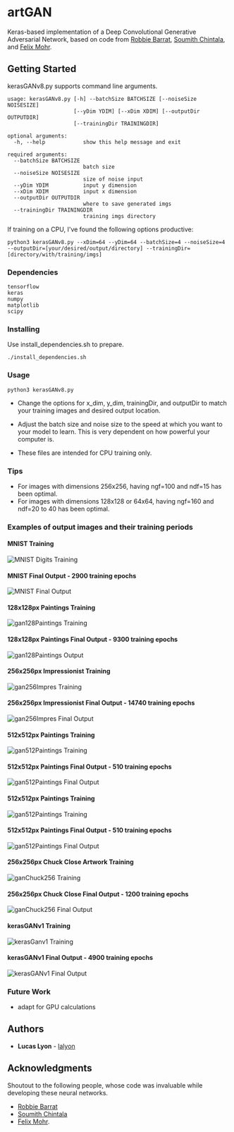 # artGAN
Keras-based implementation of a Deep Convolutional Generative Adversarial Network, based on code from [Robbie Barrat](https://github.com/robbiebarrat/art-DCGAN), [Soumith Chintala](https://github.com/soumith/dcgan.torch), and [Felix Mohr](https://github.com/FelixMohr/Deep-learning-with-Python/blob/master/DCGAN-MNIST.ipynb). 

## Getting Started

kerasGANv8.py supports command line arguments.

```
usage: kerasGANv8.py [-h] --batchSize BATCHSIZE [--noiseSize NOISESIZE]
                     [--yDim YDIM] [--xDim XDIM] [--outputDir OUTPUTDIR]
                     [--trainingDir TRAININGDIR]

optional arguments:
  -h, --help            show this help message and exit

required arguments:
  --batchSize BATCHSIZE
                        batch size
  --noiseSize NOISESIZE
                        size of noise input
  --yDim YDIM           input y dimension
  --xDim XDIM           input x dimension
  --outputDir OUTPUTDIR
                        where to save generated imgs
  --trainingDir TRAININGDIR
                        training imgs directory
```
If training on a CPU, I've found the following options productive:
```
python3 kerasGANv8.py --xDim=64 --yDim=64 --batchSize=4 --noiseSize=4 --outputDir=[your/desired/output/directory] --trainingDir=[directory/with/training/imgs]
```


### Dependencies

```
tensorflow
keras
numpy
matplotlib
scipy
```

### Installing

Use install_dependencies.sh to prepare.

```
./install_dependencies.sh
```

### Usage

```
python3 kerasGANv8.py
```

* Change the options for x_dim, y_dim, trainingDir, and outputDir to match your training images and desired output location.

* Adjust the batch size and noise size to the speed at which you want to your model to learn. This is very dependent on how powerful your computer is. 

* These files are intended for CPU training only.

### Tips
* For images with dimensions 256x256, having ngf=100 and ndf=15 has been optimal.
* For images with dimensions 128x128 or 64x64, having ngf=160 and ndf=20 to 40 has been optimal.

### Examples of output images and their training periods
#### MNIST Training

![MNIST Digits Training](readmeImages/gifs/MNIST.gif)
#### MNIST Final Output - 2900 training epochs
![MNIST Final Output](readmeImages/stills/MNISTEpoch2900.png)

#### 128x128px Paintings Training
![gan128Paintings Training](readmeImages/gifs/gan128Paintings.gif)
#### 128x128px Paintings Final Output - 9300 training epochs
![gan128Paintings Output](readmeImages/stills/gan128PaintingsEpoch9300.png)

#### 256x256px Impressionist Training
![gan256Impres Training](readmeImages/gifs/gan256Impres.gif)
#### 256x256px Impressionist Final Output - 14740 training epochs
![gan256Impres Final Output](readmeImages/stills/gan256ImpresEpoch14740.png)

#### 512x512px Paintings Training
![gan512Paintings Training](readmeImages/gifs/gan512.gif)
#### 512x512px Paintings Final Output - 510 training epochs
![gan512Paintings Final Output](readmeImages/stills/gan512Epoch510.png)

#### 512x512px Paintings Training
![gan512Paintings Training](readmeImages/gifs/gan512.gif)
#### 512x512px Paintings Final Output - 510 training epochs
![gan512Paintings Final Output](readmeImages/stills/gan512Epoch510.png)

#### 256x256px Chuck Close Artwork Training
![ganChuck256 Training](readmeImages/gifs/ganChuck256.gif)
#### 256x256px Chuck Close Final Output - 1200 training epochs
![ganChuck256 Final Output](readmeImages/stills/ganChuck256Epoch1200.png)

#### kerasGANv1 Training
![kerasGanv1 Training](readmeImages/gifs/kerasGANv1-2.gif)
#### kerasGANv1 Final Output - 4900 training epochs
![kerasGANv1 Final Output](readmeImages/stills/kerasGANv1-2Epoch4900.png)


### Future Work

* adapt for GPU calculations

## Authors

* **Lucas Lyon** - [lalyon](https://github.com/lalyon)


## Acknowledgments
Shoutout to the following people, whose code was invaluable while developing these neural networks.

* [Robbie Barrat](https://github.com/robbiebarrat/art-DCGAN)
* [Soumith Chintala](https://github.com/soumith/dcgan.torch)
* [Felix Mohr](https://github.com/FelixMohr/Deep-learning-with-Python/blob/master/DCGAN-MNIST.ipynb). 



